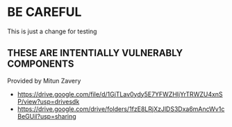 <h1>BE CAREFUL</h1>

This is just a change for testing

<h2>THESE ARE INTENTIALLY VULNERABLY COMPONENTS</h2>

Provided by Mitun Zavery
- https://drive.google.com/file/d/1GjTLav0ydy5E7YFWZHljYrTRWZU4xnSP/view?usp=drivesdk
- https://drive.google.com/drive/folders/1fzE8LRjXzJlDS3Dxa6mAncWv1cBeGUil?usp=sharing
